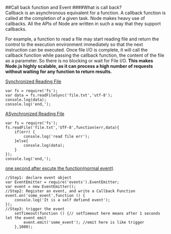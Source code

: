 ##Call back function and Event
####What is call back?      
Callback is an asynchronous equivalent for a function. A callback function is called at the completion of a given task. Node makes heavy use of callbacks. All the APIs of Node are written in such a way that they support callbacks.          
           
For example, a function to read a file may start reading file and return the control to the execution environment immediately so that the next instruction can be executed. Once file I/O is complete, it will call the callback function while passing the callback function, the content of the file as a parameter. So there is no blocking or wait for File I/O. **This makes Node.js highly scalable, as it can process a high number of requests without waiting for any function to return results.**                                


                       
         
                     
[Synchronized Reading File](readFileSynchronized.js)             
```
var fs = require('fs');
var data = fs.readFileSync('file.txt','utf-8');
console.log(data);
console.log('end,');
```       
             
[ASynchronized Reading File](readFileAsynchronized.js)           
```
var fs = require('fs');
fs.readFile('file.txt','UTF-8',function(err,data){
	if(err)	{
		console.log('read file err');
	}else{
		console.log(data);
	}
});
console.log('end,');
```     
            
[one second after excute the function(normal event)](event.js)                           
```
//Step1: declare event object
var EventEmitter = require('events').EventEmitter;
var event = new EventEmitter();
//Step2: Register an event, and write a Callback Function
event.on('some_event',function () {
    console.log('It is a self defiend event');
});
//Step3: trigger the event
    setTimeout(function () {// setTimeout here means after 1 seconds let the event emit
        event.emit('some_event'); //emit here is like trigger
    },1000);
```         
                 
            
       
       
           
            
                  

